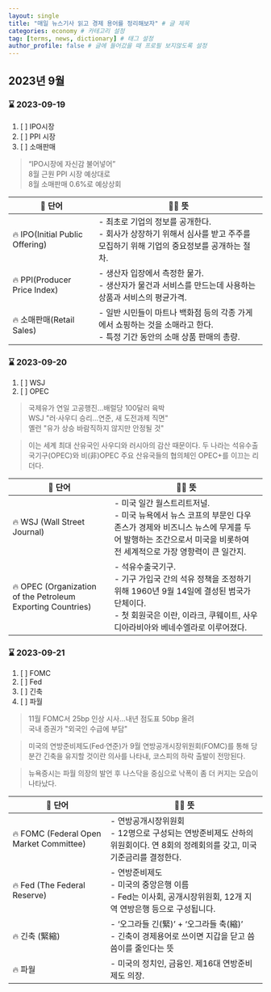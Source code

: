 ```yaml
---
layout: single
title: "매일 뉴스기사 읽고 경제 용어를 정리해보자" # 글 제목
categories: economy # 카테고리 설정
tag: [terms, news, dictionary] # 태그 설정
author_profile: false # 글에 들어갔을 때 프로필 보지않도록 설정
---
```


## 2023년 9월
### ⌛ 2023-09-19
 1. [ ] IPO시장
 2. [ ] PPI 시장
 3. [ ] 소매판매

> “IPO시장에 자신감 불어넣어”  
8월 근원 PPI 시장 예상대로  
8월 소매판매 0.6%로 예상상회

| 💭 단어|👨‍🎓 뜻|
|--|--|
|🔥 IPO(Initial Public Offering)|- 최초로 기업의 정보를 공개한다.<br> - 회사가 상장하기 위해서 심사를 받고 주주를 모집하기 위해 기업의 중요정보를 공개하는 절차.|
|🔥 PPI(Producer Price Index)|- 생산자 입장에서 측정한 물가. <br> - 생산자가 물건과 서비스를 만드는데 사용하는 상품과 서비스의 평균가격.  |
|🔥 소매판매(Retail Sales)|- 일반 시민들이 마트나 백화점 등의 각종 가게에서 쇼핑하는 것을 소매라고 한다. <br> - 특정 기간 동안의 소매 상품 판매의 총량.  |

### ⌛ 2023-09-20
 1. [ ] WSJ
 2. [ ] OPEC

> 국제유가 연일 고공행진…배럴당 100달러 육박  
WSJ  "러·사우디 승리…연준, 새 도전과제 직면"  
옐런 "유가 상승 바람직하지 않지만 안정될 것"

>이는 세계 최대 산유국인 사우디와 러시아의 감산 때문이다. 
두 나라는 석유수출국기구(OPEC)와 비(非)OPEC 주요 산유국들의 
협의체인 OPEC+를 이끄는 리더다.

| 💭 단어|👨‍🎓 뜻|
|--|--|
|🔥 WSJ (Wall Street Journal)|- 미국 일간 월스트리트저널.<br>- 미국 뉴욕에서 뉴스 코프의 부문인 다우 존스가 경제와 비즈니스 뉴스에 무게를 두어 발행하는 조간으로서 미국을 비롯하여 전 세계적으로 가장 영향력이 큰 일간지.|
|🔥 OPEC (Organization of the Petroleum Exporting Countries)|- 석유수출국기구. <br>- 기구 가입국 간의 석유 정책을 조정하기 위해 1960년 9월 14일에 결성된 범국가 단체이다. <br>- 첫 회원국은 이란, 이라크, 쿠웨이트, 사우디아라비아와 베네수엘라로 이루어졌다.|

### ⌛ 2023-09-21
 1. [ ] FOMC
 2. [ ] Fed
 3. [ ] 긴축
 4. [ ] 파월

> 11월  FOMC서 25bp 인상 시사…내년 점도표 50bp 올려  
국내 증권가 "외국인 수급에 부담"

> 미국의 연방준비제도(Fed·연준)가 9월 연방공개시장위원회(FOMC)를 통해 당분간 긴축을 유지할 것이란 의사를 나타내, 코스피의 하락 출발이 전망된다.

> 뉴욕증시는 파월 의장의 발언 후 나스닥을 중심으로 낙폭이 좀 더 커지는 모습이 나타났다.

| 💭 단어|👨‍🎓 뜻|
|--|--|
|🔥 FOMC (Federal Open Market Committee)|- 연방공개시장위원회<br>- 12명으로 구성되는 연방준비제도 산하의 위원회이다. 연 8회의 정례회의를 갖고, 미국 기준금리를 결정한다.|
|🔥 Fed (The Federal Reserve)|- 연방준비제도<br>- 미국의 중앙은행 이름<br>- Fed는 이사회, 공개시장위원회, 12개 지역 연방은행 등으로 구성됩니다.|
|🔥 긴축 (緊縮)|- ‘오그라들 긴(緊)’ + ‘오그라들 축(縮)’<br>- 긴축이 경제용어로 쓰이면 지갑을 닫고 씀씀이를 줄인다는 뜻|
|🔥 파월|- 미국의 정치인, 금융인. 제16대 연방준비제도 의장.|
